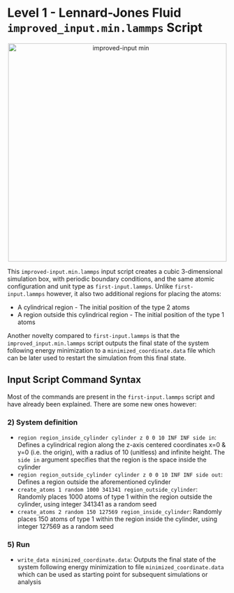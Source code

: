 # Level 1 - Lennard-Jones Fluid `improved_input.min.lammps` Script

<p align="center">
  <img src="https://github.com/c-vandenberg/lammps-tutorials/assets/60201356/f974c372-df53-4df7-828c-4e9fb5927c18" alt="improved-input min" width="500">
</p>

This `improved-input.min.lammps` input script creates a cubic 3-dimensional simulation box, with periodic boundary conditions, and the same atomic configuration and unit type as `first-input.lammps`. Unlike `first-input.lammps` however, it also two additional regions for placing the atoms:
* A cylindrical region - The initial position of the type 2 atoms
* A region outside this cylindrical region - The initial position of the type 1 atoms

Another novelty compared to `first-input.lammps` is that the `improved_input.min.lammps` script outputs the final state of the system following energy minimization to a `minimized_coordinate.data` file which can be later used to restart the simulation from this final state.

## Input Script Command Syntax

Most of the commands are present in the `first-input.lammps` script and have already been explained. There are some new ones however:

### 2) System definition
* `region region_inside_cylinder cylinder z 0 0 10 INF INF side in`: Defines a cylindrical region along the z-axis centered coordinates x=0 & y=0 (i.e. the origin), with a radius of 10 (unitless) and infinite height. The `side in` argument specifies that the region is the space inside the cylinder
* `region region_outside_cylinder cylinder z 0 0 10 INF INF side out`: Defines a region outside the aforementioned cylinder
* `create_atoms 1 random 1000 341341 region_outside_cylinder`: Randomly places 1000 atoms of type 1 within the region outside the cylinder, using integer 341341 as a random seed
* `create_atoms 2 random 150 127569 region_inside_cylinder`: Randomly places 150 atoms of type 1 within the region inside the cylinder, using integer 127569 as a random seed

### 5) Run
* `write_data minimized_coordinate.data`: Outputs the final state of the system following energy minimization to file `minimized_coordinate.data` which can be used as starting point for subsequent simulations or analysis
